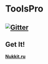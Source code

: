 # ToolsPro

[![Gitter](https://badges.gitter.im/Pub4Game/ToolsPro.svg)](https://gitter.im/Pub4Game/ToolsPro?utm_source=badge&utm_medium=badge&utm_campaign=pr-badge&utm_content=badge)
-------------

Get It!
-------------
 __[Nukkit.ru](http://nukkit.ru/resources/toolspro_dev.28/)__
